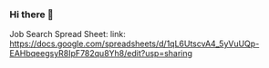 ### Hi there 👋
Job Search Spread Sheet:
link:
https://docs.google.com/spreadsheets/d/1qL6UtscvA4_5yVuUQp-EAHbqeegsyR8IpF782qu8Yh8/edit?usp=sharing

<!--
**TysonCWilliams/TysonCWilliams** is a ✨ _special_ ✨ repository because its `README.md` (this file) appears on your GitHub profile.

Here are some ideas to get you started:

- 🔭 I’m currently working on ...
- 🌱 I’m currently learning ...
- 👯 I’m looking to collaborate on ...
- 🤔 I’m looking for help with ...
- 💬 Ask me about ...
- 📫 How to reach me: ...
- 😄 Pronouns: ...
- ⚡ Fun fact: ...


Job Search Spread Sheet:
link:
https://docs.google.com/spreadsheets/d/1qL6UtscvA4_5yVuUQp-EAHbqeegsyR8IpF782qu8Yh8/edit?usp=sharing



-->
